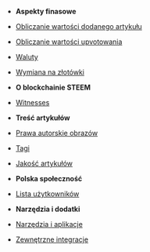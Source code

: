 - **Aspekty finasowe**
 - [Obliczanie wartości dodanego artykułu](aspekty_finansowe/dodawanie_tresci.md)
 - [Obliczanie wartości upvotowania](aspekty_finansowe/upvotowanie.md)
 - [Waluty](aspekty_finansowe/waluty.md)
 - [Wymiana na złotówki](aspekty_finansowe/wymiana_waluty_na_PLN.md)

- **O blockchainie STEEM**
 - [Witnesses](blockchain_steem/witnesses.md)

- **Treść artykułów**
 - [Prawa autorskie obrazów](dodawanie_treści/prawa_autorskie_obrazow.md)
 - [Tagi](dodawanie_treści/tagi.md)
 - [Jakość artykułów](dodawanie_treści/treść_artykułów.md)
 
- **Polska społeczność**
 - [Lista użytkowników](spolecznosc/lista_uzytkownikow.md)

- **Narzędzia i dodatki**
 - [Narzędzia i aplikacje](narzędzia_i_dodatki/narzędzia_i_aplikacje.md)
 - [Zewnętrzne integracje](narzędzia_i_dodatki/zewnetrzne_integracje.md)